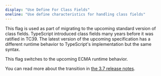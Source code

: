 ```yaml
---
display: "Use Define For Class Fields"
oneline: "Use define characteristics for handling class fields"
---
```


This flag is used as part of migrating to the upcoming standard version of class fields. TypeScript introduced class fields many years before it was ratified in TC39. The latest version of the upcoming specification has a different runtime behavior to TypeScript's implementation but the same syntax.

This flag switches to the upcoming ECMA runtime behavior.

You can read more about the transition in [the 3.7 release notes](/docs/handbook/release-notes/typescript-3-7.html#the-usedefineforclassfields-flag-and-the-declare-property-modifier).
